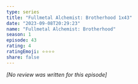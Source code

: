 ```yaml
---
type: series
title: "Fullmetal Alchemist: Brotherhood 1x43"
date: "2023-09-08T20:29:23"
name: "Fullmetal Alchemist: Brotherhood"
season: 1
episode: 43
rating: 4
ratingEmoji: ⭐️⭐️⭐️⭐️
share: false
---
```


_[No review was written for this episode]_
